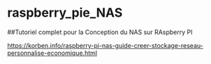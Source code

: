 # raspberry_pie_NAS

##Tutoriel complet pour la Conception du NAS sur RAspberry PI

https://korben.info/raspberry-pi-nas-guide-creer-stockage-reseau-personnalise-economique.html
